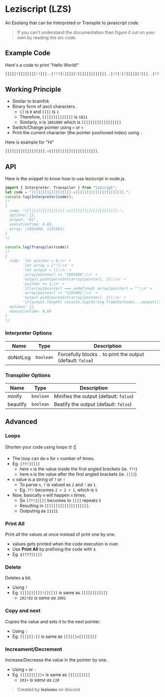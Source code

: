 # Leziscript (LZS)
An Esolang that can be Interpreted or Transpile to javascript code.
> If you can't understand the documentation then figure it out on your own by reading the src code.

## Example Code
Here's a code to print "Hello World!"
```ts
[[]][?][][[]][!?][].:[???]![[]][?][][[]][][[]].:[??]![?][[]][?][]..[??]![??][[]].>[[]][??!][].>[[]][][[]][][!?][[]].<<.>>>[!?][[]][?][][[]][].[??!]![][?][[]][?][].[??]![][[]][?][].>[[]][??][][[]].
```

## Working Principle
- Similar to brainfck
- Binary form of ascii characters.
  - `[]` is `0` and `[[]]` is `1`
  - Therefore, `[[]][][[]][[]]` is `1011`
  - Similarly, `H` is `1001000` which is `[[]][][][[]][][][]`
- Switch/Change pointer using `>` or `<`
- Print the current character (the pointer positioned index) using `.`

Here is example for "Hi"
```ts
[[]][][][[]][][][].>[[]][[]][][[]][][][[]].
```

## API
Here is the snippet to know how to use leziscript in node.js.
```ts
import { Interpreter, Transpiler } from "lzscript";
let code = "[[]][][][[]][][][].>[[]][[]][][[]][][][[]].";
console.log(Interpreter(code));
/*
{
  code: "[[]][][][[]][][][].>[[]][[]][][[]][][][[]].",
  options: {},
  output: "Hi",
  executionTime: 0.69,
  array: [1001000, 1101001]
}
*/

console.log(Transpiler(code))
/*
{
  code: 'let pointer = 0;\n' +
        'let array = [""];\n' +
        'let output = [];\n' +
        'array[pointer] += "1001000";\n' +
        'output.push(parseInt(array[pointer], 2));\n' +
        'pointer += 1;\n' +
        'if(array[pointer] === undefined) array[pointer] = "";\n' +
        'array[pointer] += "1101001";\n' +
        'output.push(parseInt(array[pointer], 2));\n' +
        'if(output.length) console.log(String.fromCharCode(...output));',
  options: {},
  executionTime: 0.69
}
*/
```

### Interpreter Options
| Name | Type | Description |
| - | - | - |
| doNotLog | `boolean` | Forcefully blocks `.` to print the output (default: `false`) |

### Transpiler Options
| Name | Type | Description |
| - | - | - |
| minify | `boolean` | Minifies the output (default: `false`) |
| beautify | `boolean` | Beatify the output (default: `false`) |
## Advanced
### Loops
Shorten your code using loops 🤓 ☝️

- The loop can do `m` for `n` number of times.
- Eg. `[??!][[]]`
  -  here `n` is the value inside the first angled brackets (ie. `??!`)
  -  here `m` is the value after the first angled brackets (ie. `[[]]`)
- `n` value is a string of `?` or `!`
  - To parse `n`, `?` is valued as `2` and `!` as `1`.
  - Eg. `??!` becomes `2 + 2 + 1`, which is `5`
- Now, basically `m` will happen `n` times.
  - So `[??!][[]]` becomes to `[[]]` repeats `5`
  - Resulting in `[[]][[]][[]][[]][[]]`.
  - Outputing as `11111`

### Print All
Print all the values at once instead of print one by one.
- values gets printed when the code execution is over.
- Use **Print All** by prefixing the code with `$`
- Eg. `$[???][[]]`

### Delete
Deletes a bit.
- Using `!`
- Eg. `[[]][][[]]![][[]]` is same as `[[]][][][[]]`
  - *`101!01` is same as `1001`*

### Copy and next
Copies the value and sets it to the next pointer.
- Using `:`
- Eg. `[[]][]:[]` is same as `[[]][]>[[]][][]`

### Increament/Decrement
Increase/Decrease the value in the pointer by one.
- Using `+` or `-`
- Eg. `[[]][][[]]+` is same as `[[]][[]][]`
  - *`101+` is same as `110`*


> Created by **leziuwu** on discord
